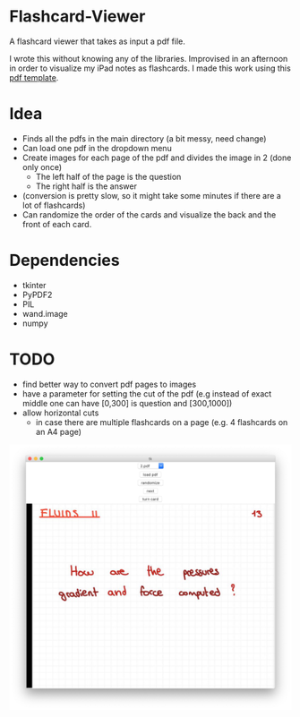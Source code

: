 # Flashcard-Viewer
A flashcard viewer that takes as input a pdf file.


I wrote this without knowing any of the libraries. 
Improvised in an afternoon in order to visualize my iPad notes as flashcards.
I made this work using this [pdf template](readme_material/flashcard_h_temp.pdf).

Idea
====
-  Finds all the pdfs in the main directory (a bit messy, need change)
-  Can load one pdf in the dropdown menu 
-  Create images for each page of the pdf and divides the image in 2 (done only once)
   -  The left half of the page is the question
   -  The right half is the answer
-  (conversion is pretty slow, so it might take some minutes if there are a lot of flashcards)
-  Can randomize the order of the cards and visualize the back and the front of each card.

Dependencies
====
- tkinter
- PyPDF2
- PIL
- wand.image
- numpy


TODO
====
- find better way to convert pdf pages to images
- have a parameter for setting the cut of the pdf (e.g instead of exact middle one can have [0,300] is question and [300,1000])
- allow horizontal cuts
  - in case there are multiple flashcards on a page (e.g. 4 flashcards on an A4 page)


![Screen](readme_material/screen_example.jpg)
